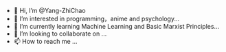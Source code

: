 - 👋 Hi, I’m @Yang-ZhiChao
- 👀 I’m interested in programming，anime and psychology...
- 🌱 I’m currently learning Machine Learning and Basic Marxist Principles...
- 💞️ I’m looking to collaborate on ...
- 📫 How to reach me ...

<!---
Yang-ZhiChao/Yang-ZhiChao is a ✨ special ✨ repository because its `README.md` (this file) appears on your GitHub profile.
You can click the Preview link to take a look at your changes.
--->

